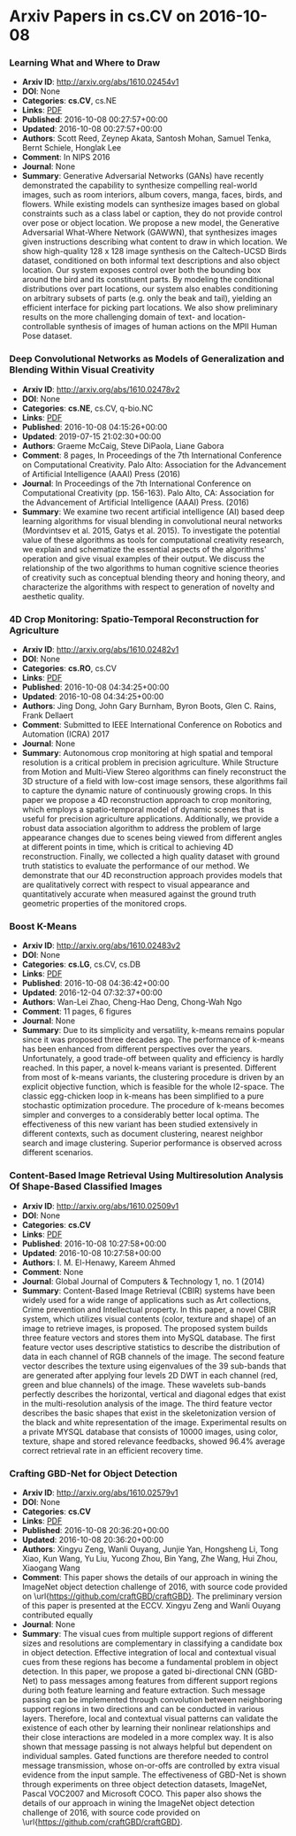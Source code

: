 # Arxiv Papers in cs.CV on 2016-10-08
### Learning What and Where to Draw
- **Arxiv ID**: http://arxiv.org/abs/1610.02454v1
- **DOI**: None
- **Categories**: **cs.CV**, cs.NE
- **Links**: [PDF](http://arxiv.org/pdf/1610.02454v1)
- **Published**: 2016-10-08 00:27:57+00:00
- **Updated**: 2016-10-08 00:27:57+00:00
- **Authors**: Scott Reed, Zeynep Akata, Santosh Mohan, Samuel Tenka, Bernt Schiele, Honglak Lee
- **Comment**: In NIPS 2016
- **Journal**: None
- **Summary**: Generative Adversarial Networks (GANs) have recently demonstrated the capability to synthesize compelling real-world images, such as room interiors, album covers, manga, faces, birds, and flowers. While existing models can synthesize images based on global constraints such as a class label or caption, they do not provide control over pose or object location. We propose a new model, the Generative Adversarial What-Where Network (GAWWN), that synthesizes images given instructions describing what content to draw in which location. We show high-quality 128 x 128 image synthesis on the Caltech-UCSD Birds dataset, conditioned on both informal text descriptions and also object location. Our system exposes control over both the bounding box around the bird and its constituent parts. By modeling the conditional distributions over part locations, our system also enables conditioning on arbitrary subsets of parts (e.g. only the beak and tail), yielding an efficient interface for picking part locations. We also show preliminary results on the more challenging domain of text- and location-controllable synthesis of images of human actions on the MPII Human Pose dataset.



### Deep Convolutional Networks as Models of Generalization and Blending Within Visual Creativity
- **Arxiv ID**: http://arxiv.org/abs/1610.02478v2
- **DOI**: None
- **Categories**: **cs.NE**, cs.CV, q-bio.NC
- **Links**: [PDF](http://arxiv.org/pdf/1610.02478v2)
- **Published**: 2016-10-08 04:15:26+00:00
- **Updated**: 2019-07-15 21:02:30+00:00
- **Authors**: Graeme McCaig, Steve DiPaola, Liane Gabora
- **Comment**: 8 pages, In Proceedings of the 7th International Conference on
  Computational Creativity. Palo Alto: Association for the Advancement of
  Artificial Intelligence (AAAI) Press (2016)
- **Journal**: In Proceedings of the 7th International Conference on
  Computational Creativity (pp. 156-163). Palo Alto, CA: Association for the
  Advancement of Artificial Intelligence (AAAI) Press. (2016)
- **Summary**: We examine two recent artificial intelligence (AI) based deep learning algorithms for visual blending in convolutional neural networks (Mordvintsev et al. 2015, Gatys et al. 2015). To investigate the potential value of these algorithms as tools for computational creativity research, we explain and schematize the essential aspects of the algorithms' operation and give visual examples of their output. We discuss the relationship of the two algorithms to human cognitive science theories of creativity such as conceptual blending theory and honing theory, and characterize the algorithms with respect to generation of novelty and aesthetic quality.



### 4D Crop Monitoring: Spatio-Temporal Reconstruction for Agriculture
- **Arxiv ID**: http://arxiv.org/abs/1610.02482v1
- **DOI**: None
- **Categories**: **cs.RO**, cs.CV
- **Links**: [PDF](http://arxiv.org/pdf/1610.02482v1)
- **Published**: 2016-10-08 04:34:25+00:00
- **Updated**: 2016-10-08 04:34:25+00:00
- **Authors**: Jing Dong, John Gary Burnham, Byron Boots, Glen C. Rains, Frank Dellaert
- **Comment**: Submitted to IEEE International Conference on Robotics and Automation
  (ICRA) 2017
- **Journal**: None
- **Summary**: Autonomous crop monitoring at high spatial and temporal resolution is a critical problem in precision agriculture. While Structure from Motion and Multi-View Stereo algorithms can finely reconstruct the 3D structure of a field with low-cost image sensors, these algorithms fail to capture the dynamic nature of continuously growing crops. In this paper we propose a 4D reconstruction approach to crop monitoring, which employs a spatio-temporal model of dynamic scenes that is useful for precision agriculture applications. Additionally, we provide a robust data association algorithm to address the problem of large appearance changes due to scenes being viewed from different angles at different points in time, which is critical to achieving 4D reconstruction. Finally, we collected a high quality dataset with ground truth statistics to evaluate the performance of our method. We demonstrate that our 4D reconstruction approach provides models that are qualitatively correct with respect to visual appearance and quantitatively accurate when measured against the ground truth geometric properties of the monitored crops.



### Boost K-Means
- **Arxiv ID**: http://arxiv.org/abs/1610.02483v2
- **DOI**: None
- **Categories**: **cs.LG**, cs.CV, cs.DB
- **Links**: [PDF](http://arxiv.org/pdf/1610.02483v2)
- **Published**: 2016-10-08 04:36:42+00:00
- **Updated**: 2016-12-04 07:32:37+00:00
- **Authors**: Wan-Lei Zhao, Cheng-Hao Deng, Chong-Wah Ngo
- **Comment**: 11 pages, 6 figures
- **Journal**: None
- **Summary**: Due to its simplicity and versatility, k-means remains popular since it was proposed three decades ago. The performance of k-means has been enhanced from different perspectives over the years. Unfortunately, a good trade-off between quality and efficiency is hardly reached. In this paper, a novel k-means variant is presented. Different from most of k-means variants, the clustering procedure is driven by an explicit objective function, which is feasible for the whole l2-space. The classic egg-chicken loop in k-means has been simplified to a pure stochastic optimization procedure. The procedure of k-means becomes simpler and converges to a considerably better local optima. The effectiveness of this new variant has been studied extensively in different contexts, such as document clustering, nearest neighbor search and image clustering. Superior performance is observed across different scenarios.



### Content-Based Image Retrieval Using Multiresolution Analysis Of Shape-Based Classified Images
- **Arxiv ID**: http://arxiv.org/abs/1610.02509v1
- **DOI**: None
- **Categories**: **cs.CV**
- **Links**: [PDF](http://arxiv.org/pdf/1610.02509v1)
- **Published**: 2016-10-08 10:27:58+00:00
- **Updated**: 2016-10-08 10:27:58+00:00
- **Authors**: I. M. El-Henawy, Kareem Ahmed
- **Comment**: None
- **Journal**: Global Journal of Computers & Technology 1, no. 1 (2014)
- **Summary**: Content-Based Image Retrieval (CBIR) systems have been widely used for a wide range of applications such as Art collections, Crime prevention and Intellectual property. In this paper, a novel CBIR system, which utilizes visual contents (color, texture and shape) of an image to retrieve images, is proposed. The proposed system builds three feature vectors and stores them into MySQL database. The first feature vector uses descriptive statistics to describe the distribution of data in each channel of RGB channels of the image. The second feature vector describes the texture using eigenvalues of the 39 sub-bands that are generated after applying four levels 2D DWT in each channel (red, green and blue channels) of the image. These wavelets sub-bands perfectly describes the horizontal, vertical and diagonal edges that exist in the multi-resolution analysis of the image. The third feature vector describes the basic shapes that exist in the skeletonization version of the black and white representation of the image. Experimental results on a private MYSQL database that consists of 10000 images, using color, texture, shape and stored relevance feedbacks, showed 96.4% average correct retrieval rate in an efficient recovery time.



### Crafting GBD-Net for Object Detection
- **Arxiv ID**: http://arxiv.org/abs/1610.02579v1
- **DOI**: None
- **Categories**: **cs.CV**
- **Links**: [PDF](http://arxiv.org/pdf/1610.02579v1)
- **Published**: 2016-10-08 20:36:20+00:00
- **Updated**: 2016-10-08 20:36:20+00:00
- **Authors**: Xingyu Zeng, Wanli Ouyang, Junjie Yan, Hongsheng Li, Tong Xiao, Kun Wang, Yu Liu, Yucong Zhou, Bin Yang, Zhe Wang, Hui Zhou, Xiaogang Wang
- **Comment**: This paper shows the details of our approach in wining the ImageNet
  object detection challenge of 2016, with source code provided on
  \url{https://github.com/craftGBD/craftGBD}. The preliminary version of this
  paper is presented at the ECCV. Xingyu Zeng and Wanli Ouyang contributed
  equally
- **Journal**: None
- **Summary**: The visual cues from multiple support regions of different sizes and resolutions are complementary in classifying a candidate box in object detection. Effective integration of local and contextual visual cues from these regions has become a fundamental problem in object detection.   In this paper, we propose a gated bi-directional CNN (GBD-Net) to pass messages among features from different support regions during both feature learning and feature extraction. Such message passing can be implemented through convolution between neighboring support regions in two directions and can be conducted in various layers. Therefore, local and contextual visual patterns can validate the existence of each other by learning their nonlinear relationships and their close interactions are modeled in a more complex way. It is also shown that message passing is not always helpful but dependent on individual samples. Gated functions are therefore needed to control message transmission, whose on-or-offs are controlled by extra visual evidence from the input sample. The effectiveness of GBD-Net is shown through experiments on three object detection datasets, ImageNet, Pascal VOC2007 and Microsoft COCO. This paper also shows the details of our approach in wining the ImageNet object detection challenge of 2016, with source code provided on \url{https://github.com/craftGBD/craftGBD}.




